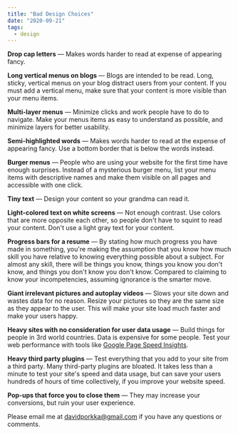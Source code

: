 ```yaml
---
title: "Bad Design Choices"
date: "2020-09-21"
tags:
  - design
---
```


**Drop cap letters** — Makes words harder to read at expense of appearing fancy.

**Long vertical menus on blogs** — Blogs are intended to be read. Long, sticky, vertical menus on your blog distract users from your content. If you must add a vertical menu, make sure that your content is more visible than your menu items.

**Multi-layer menus** — Minimize clicks and work people have to do to navigate. Make your menus items as easy to understand as possible, and minimize layers for better usability. 

**Semi-highlighted words** — Makes words harder to read at the expense of appearing fancy. Use a bottom border that is below the words instead. 

**Burger menus** — People who are using your website for the first time have enough surprises. Instead of a mysterious burger menu, list your menu items with descriptive names and make them visible on all pages and accessible with one click.

**Tiny text** — Design your content so your grandma can read it.

**Light-colored text on white screens** — Not enough contrast. Use colors that are more opposite each other, so people don't have to squint to read your content. Don't use a light gray text for your content.

**Progress bars for a resume** — By stating how much progress you have made in something, you're making the assumption that you know how much skill you have relative to knowing everything possible about a subject. For almost any skill, there will be things you know, things you know you don't know, and things you don't know you don't know. Compared to claiming to know your incompetencies, assuming ignorance is the smarter move. 

**Giant irrelevant pictures and autoplay videos** — Slows your site down and wastes data for no reason. Resize your pictures so they are the same size as they appear to the user. This will make your site load much faster and make your users happy.  

**Heavy sites with no consideration for user data usage** — Build things for people in 3rd world countries. Data is expensive for some people. Test your web performance with tools like [Google Page Speed Insights](https://developers.google.com/speed/pagespeed/insights/).

**Heavy third party plugins** — Test everything that you add to your site from a third party. Many third-party plugins are bloated. It takes less than a minute to test your site's speed and data usage, but can save your users hundreds of hours of time collectively, if you improve your website speed. 

**Pop-ups that force you to close them** — They may increase your conversions, but ruin your user experience.

Please email me at <davidporkka@gmail.com> if you have any questions or comments.